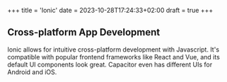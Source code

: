 +++
title = 'Ionic'
date = 2023-10-28T17:24:33+02:00
draft = true
+++
## Cross-platform App Development

Ionic allows for intuitive cross-platform development with Javascript. It's compatible with popular frontend frameworks like React and Vue, and its default UI components look great. Capacitor even has different UIs for Android and iOS. 